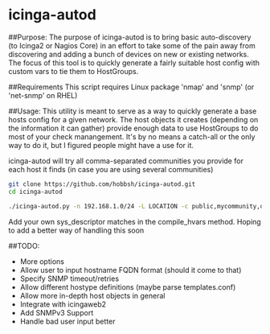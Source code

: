 # icinga-autod

##Purpose:
The purpose of icinga-autod is to bring basic auto-discovery (to Icinga2 or Nagios Core) in an effort to take some of the pain away from discovering and adding a bunch of devices on new or existing networks. The focus of this tool is to quickly generate a fairly suitable host config with custom vars to tie them to HostGroups. 

##Requirements
This script requires Linux package 'nmap' and 'snmp' (or 'net-snmp' on RHEL)

##Usage:
This utility is meant to serve as a way to quickly generate a base hosts config for a given network. The host objects it creates (depending on the information it can gather) provide enough data to use HostGroups to do most of your check manangement. It's by no means a catch-all or the only way to do it, but I figured people might have a use for it.

icinga-autod will try all comma-separated communities you provide for each host it finds (in case you are using several communities)
```bash
git clone https://github.com/hobbsh/icinga-autod.git
cd icinga-autod

./icinga-autod.py -n 192.168.1.0/24 -L LOCATION -c public,mycommunity,othercommunity
```

Add your own sys_descriptor matches in the compile_hvars method. Hoping to add a better way of handling this soon

##TODO:
- More options
 - Allow user to input hostname FQDN format (should it come to that)
 - Specify SNMP timeout/retries
- Allow different hostype definitions (maybe parse templates.conf)
- Allow more in-depth host objects in general
- Integrate with icingaweb2
- Add SNMPv3 Support
- Handle bad user input better
